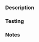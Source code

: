 <!-- What issue does this PR solve -->
<!-- Please link the corresponding issue with keywords like `Closes #123` -->

### Description
<!-- What does this PR do? -->

### Testing
<!-- How can reviewers test this change? -->

### Notes
<!-- What are some additional contexts that will help reviewers to review? -->
<!-- What are some technical details that the reviewers should know.  -->
<!-- What are some items that you want to discuss with the rest of the team -->